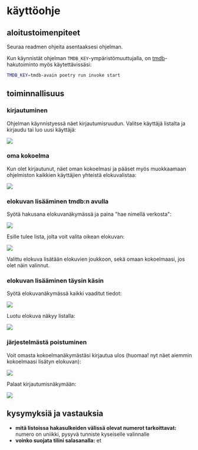 # käyttöohje

## aloitustoimenpiteet

Seuraa readmen ohjeita asentaaksesi ohjelman.

Kun käynnistät ohjelman `TMDB_KEY`-ympäristömuuttujalla, on [tmdb](https://developer.themoviedb.org/docs/getting-started)-hakutoiminto myös käytettävissäsi:

```sh
TMDB_KEY=tmdb-avain poetry run invoke start
```

## toiminnallisuus

### kirjautuminen

Ohjelman käynnistyessä näet kirjautumisruudun. Valitse käyttäjä listalta ja kirjaudu tai luo uusi käyttäjä:

![](media/1.png)

### oma kokoelma

Kun olet kirjautunut, näet oman kokoelmasi ja pääset myös muokkaamaan ohjelmiston kaikkien käyttäjien yhteistä elokuvalistaa:

![](media/2.png)

### elokuvan lisääminen tmdb:n avulla

Syötä hakusana elokuvanäkymässä ja paina "hae nimellä verkosta":

![](media/3.png)

Esille tulee lista, jolta voit valita oikean elokuvan:

![](media/4.png)

Valittu elokuva lisätään elokuvien joukkoon, sekä omaan kokoelmaasi, jos olet näin valinnut.

### elokuvan lisääminen täysin käsin

Syötä elokuvanäkymässä kaikki vaaditut tiedot:

![](media/7.png)

Luotu elokuva näkyy listalla:

![](media/8.png)

### järjestelmästä poistuminen

Voit omasta kokoelmanäkymästäsi kirjautua ulos (huomaa! nyt näet aiemmin kokoelmaasi lisätyn elokuvan):

![](media/9.png)

Palaat kirjautumisnäkymään:

![](media/10.png)

## kysymyksiä ja vastauksia

* **mitä listoissa hakasulkeiden välissä olevat numerot tarkoittavat:** numero on uniikki, pysyvä tunniste kyseiselle valinnalle
* **voinko suojata tilini salasanalla:** et
